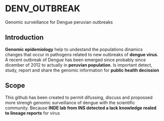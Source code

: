# DENV_OUTBREAK 
Genomic surveillance for Dengue peruvian outbreaks

## Introduction  
**Genomic epidemiology** help to undestand the populations dinamics changes that occur in pathogens related to new outbreaks of **dengue virus**. 
A recent outbreak of Dengue has been emerged since probably since dicember of 2012 to actually in **peruvian population**. 
Is important detect, study, report and share the genomic information for **public health decission**    

## Scope
This github has been created to permit difussing, discuss and propossed more strengh genomic surveillance of dengue with the scientific community. Because **INDE lab from INS detected a lack knowledge realed to lineage reports** for virus   


## 
